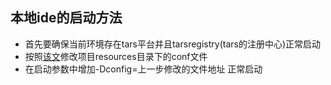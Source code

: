 ## 本地ide的启动方法
- 首先要确保当前环境存在tars平台并且tarsregistry(tars的注册中心)正常启动
- 按照[该文](https://tarscloud.github.io/TarsDocs/resources-sharing/pdf/TarsJava服务端的本地调试--正风.pdf)修改项目resources目录下的conf文件
- 在启动参数中增加-Dconfig=上一步修改的文件地址 正常启动
